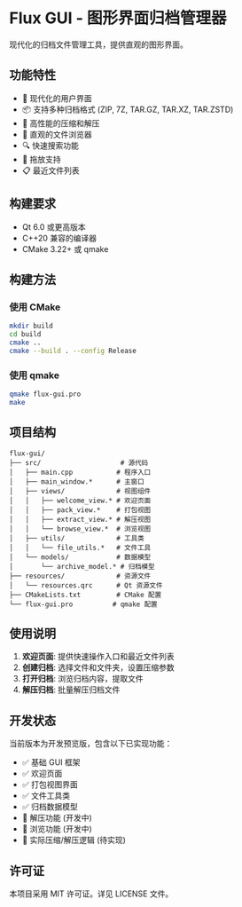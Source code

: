 # Flux GUI - 图形界面归档管理器

现代化的归档文件管理工具，提供直观的图形界面。

## 功能特性

- 🎨 现代化的用户界面
- 📦 支持多种归档格式 (ZIP, 7Z, TAR.GZ, TAR.XZ, TAR.ZSTD)
- 🚀 高性能的压缩和解压
- 📁 直观的文件浏览器
- 🔍 快速搜索功能
- 🎯 拖放支持
- 📋 最近文件列表

## 构建要求

- Qt 6.0 或更高版本
- C++20 兼容的编译器
- CMake 3.22+ 或 qmake

## 构建方法

### 使用 CMake

```bash
mkdir build
cd build
cmake ..
cmake --build . --config Release
```

### 使用 qmake

```bash
qmake flux-gui.pro
make
```

## 项目结构

```
flux-gui/
├── src/                    # 源代码
│   ├── main.cpp           # 程序入口
│   ├── main_window.*      # 主窗口
│   ├── views/             # 视图组件
│   │   ├── welcome_view.* # 欢迎页面
│   │   ├── pack_view.*    # 打包视图
│   │   ├── extract_view.* # 解压视图
│   │   └── browse_view.*  # 浏览视图
│   ├── utils/             # 工具类
│   │   └── file_utils.*   # 文件工具
│   └── models/            # 数据模型
│       └── archive_model.* # 归档模型
├── resources/             # 资源文件
│   └── resources.qrc      # Qt 资源文件
├── CMakeLists.txt         # CMake 配置
└── flux-gui.pro          # qmake 配置
```

## 使用说明

1. **欢迎页面**: 提供快速操作入口和最近文件列表
2. **创建归档**: 选择文件和文件夹，设置压缩参数
3. **打开归档**: 浏览归档内容，提取文件
4. **解压归档**: 批量解压归档文件

## 开发状态

当前版本为开发预览版，包含以下已实现功能：

- ✅ 基础 GUI 框架
- ✅ 欢迎页面
- ✅ 打包视图界面
- ✅ 文件工具类
- ✅ 归档数据模型
- 🚧 解压功能 (开发中)
- 🚧 浏览功能 (开发中)
- 🚧 实际压缩/解压逻辑 (待实现)

## 许可证

本项目采用 MIT 许可证。详见 LICENSE 文件。












